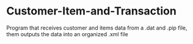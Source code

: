 # Customer-Item-and-Transaction
Program that receives customer and items data from a .dat and .pip file, them outputs the data into an organized  .xml file
